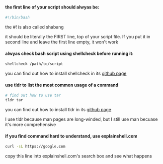 #### the first line of your script should alwyas be:

```bash
#!/bin/bash
```

the #! is also called shabang

it should be literally the FIRST line, top of your script file. If you put it in second line and leave the first line empty, it won't work

#### alwyas check bash script using shellcheck before running it:

```bash
shellcheck /path/to/script
```

you can find out how to install shellcheck in its [github page](https://github.com/koalaman/shellcheck)

#### use tldr to list the most common usage of a command

```bash
# find out how to use tar
tldr tar
```

you can find out how to install tldr in its [github page](https://github.com/tldr-pages/tldr)

I use tldr because man pages are long-winded, but I still use man becuase it's more comprehensive

#### if you find command hard to understand, use explainshell.com

```bash
curl -sL https://google.com
```

copy this line into explainshell.com's search box and see what happens
